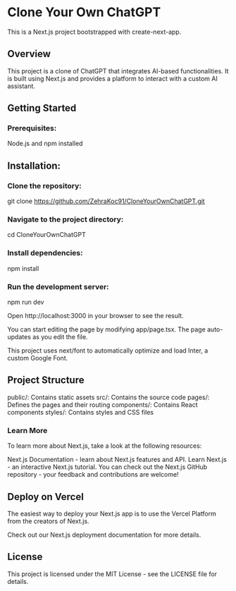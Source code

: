# Clone Your Own ChatGPT

This is a Next.js project bootstrapped with create-next-app.

## Overview
This project is a clone of ChatGPT that integrates AI-based functionalities. It is built using Next.js and provides a platform to interact with a custom AI assistant.

## Getting Started

### Prerequisites:
Node.js and npm installed

## Installation:

### Clone the repository:
git clone https://github.com/ZehraKoc91/CloneYourOwnChatGPT.git

### Navigate to the project directory:
cd CloneYourOwnChatGPT

### Install dependencies:
npm install

### Run the development server:
npm run dev

Open http://localhost:3000 in your browser to see the result.

You can start editing the page by modifying app/page.tsx. The page auto-updates as you edit the file.

This project uses next/font to automatically optimize and load Inter, a custom Google Font.

## Project Structure
public/: Contains static assets
src/: Contains the source code
pages/: Defines the pages and their routing
components/: Contains React components
styles/: Contains styles and CSS files

### Learn More
To learn more about Next.js, take a look at the following resources:

Next.js Documentation - learn about Next.js features and API.
Learn Next.js - an interactive Next.js tutorial.
You can check out the Next.js GitHub repository - your feedback and contributions are welcome!

## Deploy on Vercel
The easiest way to deploy your Next.js app is to use the Vercel Platform from the creators of Next.js.

Check out our Next.js deployment documentation for more details.

## License
This project is licensed under the MIT License - see the LICENSE file for details.

